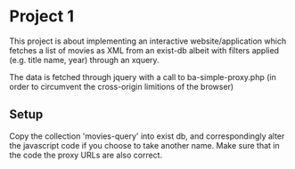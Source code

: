 # Project 1

This project is about implementing an interactive website/application
which fetches a list of movies as XML from an exist-db albeit with
filters applied (e.g. title name, year) through an xquery.

The data is fetched through jquery with a call to ba-simple-proxy.php
(in order to circumvent the cross-origin limitions of the browser)

## Setup
Copy the collection 'movies-query' into exist db, and correspondingly 
alter the javascript code if you choose to take another name. Make sure 
that in the code the proxy URLs are also correct.
